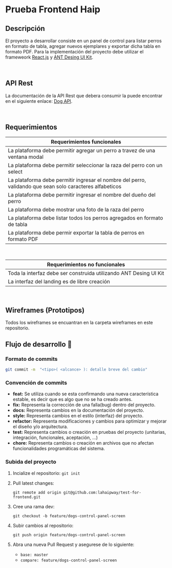 # Prueba Frontend Haip

## Descripción

El proyecto a desarrollar consiste en un panel de control para listar perros en formato de tabla, agregar nuevos ejemplares y exportar dicha tabla en formato PDF.
Para la implementación del proyecto debe utilizar el frameweork [React.js](https://github.com/facebook/create-react-app) y
[ANT Desing UI Kit](https://ant.design/docs/react/introduce).

<br>

## API Rest
La documentación de la API Rest que debera consumir la puede encontrar en el siguiente enlace: [Dog API](https://dog.ceo/dog-api/documentation/).

<br>

## Requerimientos

| Requerimientos funcionales |
| ------------- |
| La plataforma debe permitir agregar un perro a travez de una ventana modal |
|   La plataforma debe permitir seleccionar la raza del perro con un select |
|   La plataforma debe permitir ingresar el nombre del perro, validando que sean solo caracteres alfabeticos |
|   La plataforma debe permitir ingresar el nombre del dueño del perro |
|   La plataforma debe mostrar una foto de la raza del perro |
| La plataforma debe listar todos los perros agregados en formato de tabla |
| La plataforma debe permir exportar la tabla de perros en formato PDF |
<br>

| Requerimientos no funcionales |
| ------------- |
| Toda la interfaz debe ser construida utilizando ANT Desing UI Kit  |
| La interfaz del landing es de libre creación |

 <br>

 
 ## Wireframes (Prototipos)
 Todos los wireframes se encuantran en la carpeta wireframes en este repositorio.
 <br>

 
## Flujo de desarrollo 🔁
### Formato de commits

```bash
git commit -m  "<tipo>( <alcance> ): detalle breve del cambio"
```

### Convención de commits

- **feat:** Se utiliza cuando se esta confirmando una nueva característica estable, es decir que es algo que no se ha creado antes.
- **fix:** Representa la corrección de una falla(bug) dentro del proyecto.
- **docs:** Representa cambios en la documentación del proyecto.
- **style:** Representa cambios en el estilo (interfaz) del proyecto.
- **refactor:** Representa modificaciones y cambios para optimizar y mejorar el diseño y/o arquitectura.
- **test:** Representa cambios o creación en pruebas del proyecto (unitarias, integración, funcionales, aceptación, …)
- **chore:** Representa cambios o creación en archivos que no afectan funcionalidades programáticas del sistema.

### Subida del proyecto

1. Incialize el repositorio:
   `git init`

2. Pull latest changes:

   `git remote add origin git@github.com:lahaipway/test-for-frontend.git`

3. Cree una rama dev:

   `git checkout -b feature/dogs-control-panel-screen`

5. Subir cambios al repositorio:

   `git push origin feature/dogs-control-panel-screen`

6. Abra una nueva Pull Request y asegurese de lo siguiente:

    - `base: master`
    - `compare: feature/dogs-control-panel-screen`


